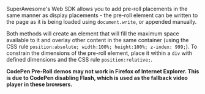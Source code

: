 SuperAwesome's Web SDK allows you to add pre-roll placements in the same manner as display placements - the pre-roll element can be written to the page as it is being loaded using ```document.write```, or appended manually.

Both methods will create an element that will fill the maximum space available to it and overlay other content in the same container (using the CSS rule ```position:absolute; width:100%; height:100%; z-index: 999;```). To constrain the dimensions of the pre-roll element, place it within a ```div``` with defined dimensions and the CSS rule ```position:relative;```.

__CodePen Pre-Roll demos may not work in Firefox of Internet Explorer. This is due to CodePen disabling Flash, which is used as the fallback video player in these browsers.__